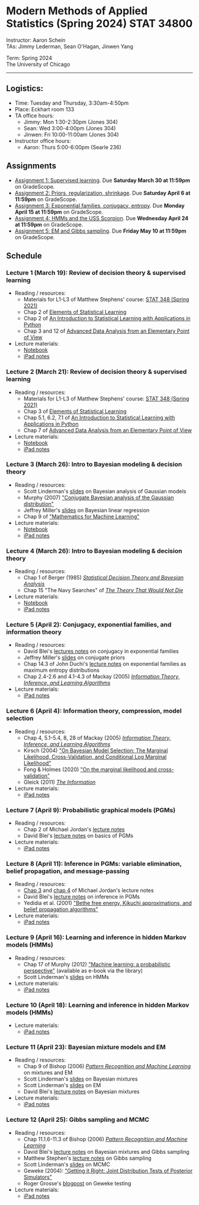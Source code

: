 # Modern Methods of Applied Statistics (Spring 2024) STAT 34800
Instructor: Aaron Schein <br>
TAs: Jimmy Lederman, Sean O'Hagan, Jinwen Yang <br>

Term: Spring 2024 <br>
The University of Chicago

---

## Logistics:
- Time: Tuesday and Thursday, 3:30am-4:50pm
- Place: Eckhart room 133
- TA office hours: 
    - Jimmy: Mon 1:30-2:30pm (Jones 304)
    - Sean: Wed 3:00-4:00pm (Jones 304)
    - Jinwen: Fri 10:00-11:00am (Jones 304)
- Instructor office hours:
    - Aaron: Thurs 5:00-6:00pm (Searle 236)

## Assignments
- [Assignment 1: Supervised learning](https://github.com/aschein/stat_348_2024/blob/main/assignments/hw1.ipynb). Due **Saturday March 30 at 11:59pm** on GradeScope. 
- [Assignment 2: Priors, regularization, shrinkage](https://github.com/aschein/stat_348_2024/blob/main/assignments/hw2.ipynb). Due **Saturday April 6 at 11:59pm** on GradeScope. 
- [Assignment 3: Exponential families, conjugacy, entropy](https://github.com/aschein/stat_348_2024/blob/main/assignments/hw3.pdf). Due **Monday April 15 at 11:59pm** on GradeScope. 
- [Assignment 4: HMMs and the USS Scorpion](https://github.com/aschein/stat_348_2024/blob/main/assignments/hw4/hw4.ipynb). Due **Wednesday April 24 at 11:59pm** on GradeScope. 
- [Assignment 5: EM and Gibbs sampling](https://github.com/aschein/stat_348_2024/blob/main/assignments/hw5/hw5.ipynb). Due **Friday May 10 at 11:59pm** on GradeScope. 


## Schedule

### Lecture 1 (March 19): Review of decision theory & supervised learning
- Reading / resources:
    - Materials for L1-L3 of Matthew Stephens' course: [STAT 348 (Spring 2021)](https://dynalist.io/d/ehiGZbaDzYG4q9tJvuCrag3U#z=Hu-cB8VnWnu5IXOgZ-3MaF6C)
    - Chap 2 of [Elements of Statistical Learning](https://hastie.su.domains/ElemStatLearn/)
    - Chap 2 of [An Introduction to Statistical Learning with Applications in Python](https://www.statlearning.com/)
    - Chap 3 and 12 of [Advanced Data Analysis
from an Elementary Point of View](https://www.stat.cmu.edu/~cshalizi/ADAfaEPoV/ADAfaEPoV.pdf)
- Lecture materials: 
    - [Notebook](https://github.com/aschein/stat_348_2024/blob/main/lecture_materials/notebooks/W1_supervised_learning.ipynb)
    - [iPad notes](https://github.com/aschein/stat_348_2024/blob/main/lecture_materials/ipad_notes/lecture_1_ipad.pdf)

### Lecture 2 (March 21): Review of decision theory & supervised learning
- Reading / resources:
    - Materials for L1-L3 of Matthew Stephens' course: [STAT 348 (Spring 2021)](https://dynalist.io/d/ehiGZbaDzYG4q9tJvuCrag3U#z=Hu-cB8VnWnu5IXOgZ-3MaF6C)
    - Chap 3 of [Elements of Statistical Learning](https://hastie.su.domains/ElemStatLearn/)
    - Chap 5.1, 6.2, 7.1 of [An Introduction to Statistical Learning with Applications in Python](https://www.statlearning.com/)
    - Chap 7 of [Advanced Data Analysis
from an Elementary Point of View](https://www.stat.cmu.edu/~cshalizi/ADAfaEPoV/ADAfaEPoV.pdf)
- Lecture materials: 
    - [Notebook](https://github.com/aschein/stat_348_2024/blob/main/lecture_materials/notebooks/W1_supervised_learning.ipynb)
    - [iPad notes](https://github.com/aschein/stat_348_2024/blob/main/lecture_materials/ipad_notes/lecture_2_ipad.pdf)

### Lecture 3 (March 26): Intro to Bayesian modeling & decision theory
- Reading / resources:
    - Scott Linderman's [slides](https://github.com/slinderman/stats305c/blob/spring2023/slides/lecture01-bayes_normal.pdf) on Bayesian analysis of Gaussian models
    - Murphy (2007) ["Conjugate Bayesian analysis of the Gaussian distribution"](https://www.cs.ubc.ca/~murphyk/Papers/bayesGauss.pdf)
    - Jeffrey Miller's [slides](https://jwmi.github.io/BMB/5-Bayesian-linear-regression.pdf) on Bayesian linear regression
    - Chap 9 of ["Mathematics for Machine Learning"](https://mml-book.github.io/book/mml-book.pdf)
- Lecture materials: 
    - [Notebook](https://github.com/aschein/stat_348_2024/blob/main/lecture_materials/notebooks/W2_intro_bayes.ipynb)
    - [iPad notes](https://github.com/aschein/stat_348_2024/blob/main/lecture_materials/ipad_notes/lecture_3_ipad.pdf)

### Lecture 4 (March 26): Intro to Bayesian modeling & decision theory
- Reading / resources:
	- Chap 1 of Berger (1985) [_Statistical Decision Theory and Bayesian Analysis_](https://link.springer.com/book/10.1007/978-1-4757-4286-2)
	- Chap 15 "The Navy Searches" of [_The Theory That Would Not Die_](https://yalebooks.yale.edu/book/9780300188226/the-theory-that-would-not-die/)
- Lecture materials: 
    - [Notebook](https://github.com/aschein/stat_348_2024/blob/main/lecture_materials/notebooks/W2_bayes_decision_theory.ipynb)
    - [iPad notes](https://github.com/aschein/stat_348_2024/blob/main/lecture_materials/ipad_notes/lecture_4_ipad.pdf)
    
### Lecture 5 (April 2): Conjugacy, exponential families, and information theory
- Reading / resources:
	- David Blei's  [lectures notes](https://www.cs.columbia.edu/~blei/fogm/2015F/notes/exponential-family.pdf) on conjugacy in exponential families
	- Jeffrey Miller's  [slides](https://jwmi.github.io/BMB/3-Conjugate-priors.pdf) on conjugate priors
	- Chap 14.3 of John Duchi's [lecture notes](https://anilkeshwani.github.io/files/John-Duchi-Statistics-311-Electrical-Engineering-377.pdf) on exponential families as maximum entropy distributions
	- Chap 2.4-2.6 and 4.1-4.3 of Mackay (2005) [_Information Theory, Inference, and Learning Algorithms_](https://www.inference.org.uk/itprnn/book.pdf)
- Lecture materials: 
    - [iPad notes](https://github.com/aschein/stat_348_2024/blob/main/lecture_materials/ipad_notes/lecture_5_ipad.pdf)
    
### Lecture 6 (April 4): Information theory, compression, model selection
- Reading / resources:
	- Chap 4, 5.1-5.4, 8, 28 of Mackay (2005) [_Information Theory, Inference, and Learning Algorithms_](https://www.inference.org.uk/itprnn/book.pdf)
	- Kirsch (2004) ["On Bayesian Model Selection: The Marginal Likelihood, Cross-Validation, and Conditional Log Marginal Likelihood"](https://d2jud02ci9yv69.cloudfront.net/2024-05-07-clml-111/blog/clml/)
	- Fong & Holmes (2020) ["On the marginal likelihood and cross-validation"](https://academic.oup.com/biomet/article/107/2/489/5715611)
	- Gleick (2011) [_The Information_](https://jarrettfuller.com/tech/downloads/The-Information.pdf)
- Lecture materials: 
    - [iPad notes](https://github.com/aschein/stat_348_2024/blob/main/lecture_materials/ipad_notes/lecture_6_ipad.pdf)
    
### Lecture 7 (April 9): Probabilistic graphical models (PGMs)
- Reading / resources:
	- Chap 2 of Michael Jordan's [lecture notes](https://people.cs.pitt.edu/~milos/courses/cs3750-Spring2020/Readings/Graphical_models/chapter2.pdf)
	- David Blei's [lecture notes](https://www.cs.columbia.edu/~blei/fogm/2016F/doc/graphical-models.pdf) on basics of PGMs
- Lecture materials: 
    - [iPad notes](https://github.com/aschein/stat_348_2024/blob/main/lecture_materials/ipad_notes/lecture_7_ipad.pdf)

### Lecture 8 (April 11): Inference in PGMs: variable elimination, belief propagation, and message-passing
- Reading / resources:
	- [Chap 3](https://people.cs.pitt.edu/~milos/courses/cs3750-Spring2020/Readings/Graphical_models/chapter3.pdf) and [chap 4](https://people.cs.pitt.edu/~milos/courses/cs3750-Spring2020/Readings/Graphical_models/chapter4.pdf) of Michael Jordan's lecture notes
	- David Blei's [lecture notes](https://www.cs.columbia.edu/~blei/fogm/2016F/doc/inference.pdf) on inference in PGMs
	- Yedidia et al. (2001) ["Bethe free energy, Kikuchi approximations, and belief propagation algorithms"](https://www.merl.com/publications/docs/TR2001-16.pdf)
- Lecture materials: 
    - [iPad notes](https://github.com/aschein/stat_348_2024/blob/main/lecture_materials/ipad_notes/lecture_8_ipad.pdf)
    
### Lecture 9 (April 16): Learning and inference in hidden Markov models (HMMs)
- Reading / resources:
    - Chap 17 of Murphy (2012) ["Machine learning: a probabilistic perspective"](https://catalog.lib.uchicago.edu/vufind/Record/8919021) (available as e-book via the library)
    - Scott Linderman's [slides](https://github.com/slinderman/stats305c/blob/spring2023/slides/lecture13_hmms.pdf) on HMMs
- Lecture materials: 
    - [iPad notes](https://github.com/aschein/stat_348_2024/blob/main/lecture_materials/ipad_notes/lecture_9_ipad.pdf)
   
### Lecture 10 (April 18): Learning and inference in hidden Markov models (HMMs)
- Lecture materials: 
    - [iPad notes](https://github.com/aschein/stat_348_2024/blob/main/lecture_materials/ipad_notes/lecture_10_ipad.pdf)
    
### Lecture 11 (April 23): Bayesian mixture models and EM
- Reading / resources:
   - Chap 9 of Bishop (2006) [_Pattern Recognition and Machine Learning_](https://www.microsoft.com/en-us/research/uploads/prod/2006/01/Bishop-Pattern-Recognition-and-Machine-Learning-2006.pdf) on mixtures and EM
    - Scott Linderman's [slides](https://github.com/slinderman/stats305c/blob/spring2023/slides/lecture07-mixtures.pdf) on Bayesian mixtures
    - Scott Linderman's [slides](https://github.com/slinderman/stats305c/blob/spring2023/slides/lecture08-em.pdf) on EM
    - David Blei's [lecture notes](http://www.cs.columbia.edu/~blei/fogm/2016F/doc/gibbs.pdf) on Bayesian mixtures
- Lecture materials: 
    - [iPad notes](https://github.com/aschein/stat_348_2024/blob/main/lecture_materials/ipad_notes/lecture_11_ipad.pdf)
    
### Lecture 12 (April 25): Gibbs sampling and MCMC
- Reading / resources:
    - Chap 11.1.6-11.3 of Bishop (2006) [_Pattern Recognition and Machine Learning_](https://www.microsoft.com/en-us/research/uploads/prod/2006/01/Bishop-Pattern-Recognition-and-Machine-Learning-2006.pdf)
    - David Blei's [lecture notes](http://www.cs.columbia.edu/~blei/fogm/2016F/doc/gibbs.pdf) on Bayesian mixtures and Gibbs sampling
    - Matthew Stephen's [lecture notes](https://stephens999.github.io/fiveMinuteStats/gibbs1.html) on Gibbs sampling
    - Scott Linderman's [slides](https://github.com/slinderman/stats305c/blob/spring2023/slides/lecture04_mcmc.pdf) on MCMC
    - Geweke (2004): ["Getting it Right: Joint Distribution Tests of Posterior Simulators"](http://qed.econ.queensu.ca/pub/faculty/ferrall/quant/papers/04_04_29_geweke.pdf)
    - Roger Grosse's [blogpost](https://lips.cs.princeton.edu/testing-mcmc-code-part-2-integration-tests/) on Geweke testing
- Lecture materials: 
    - [iPad notes](https://github.com/aschein/stat_348_2024/blob/main/lecture_materials/ipad_notes/lecture_12_ipad.pdf)
   

